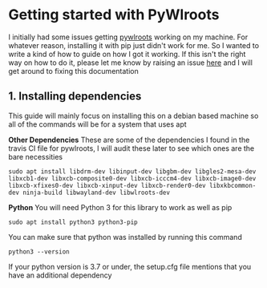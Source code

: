 # Getting started with PyWlroots

I initially had some issues getting [pywlroots](https://github.com/flacjacket/pywlroots) working on my machine. For whatever reason, installing it with pip just didn't work for me. So I wanted to write a kind of how to guide on how I got it working. If this isn't the right way on how to do it, please let me know by raising an issue [here](https://github.com/runlevelzero/Portfolio-WriteUps/issues) and I will get around to fixing this documentation

## 1. Installing dependencies
This guide will mainly focus on installing this on a debian based machine so all of the commands will be for a system that uses apt

**Other Dependencies**
These are some of the dependencies I found in the travis CI file for pywlroots, I will audit these later to see which ones are the bare necessities

`sudo apt install libdrm-dev libinput-dev libgbm-dev libgles2-mesa-dev libxcb1-dev libxcb-composite0-dev libxcb-icccm4-dev libxcb-image0-dev libxcb-xfixes0-dev libxcb-xinput-dev libxcb-render0-dev libxkbcommon-dev ninja-build libwayland-dev libwlroots-dev`

**Python**
You will need Python 3 for this library to work as well as pip

`sudo apt install python3 python3-pip`

You can make sure that python was installed by running this command

`python3 --version`

If your python version is 3.7 or under, the setup.cfg file mentions that you have an additional dependency

